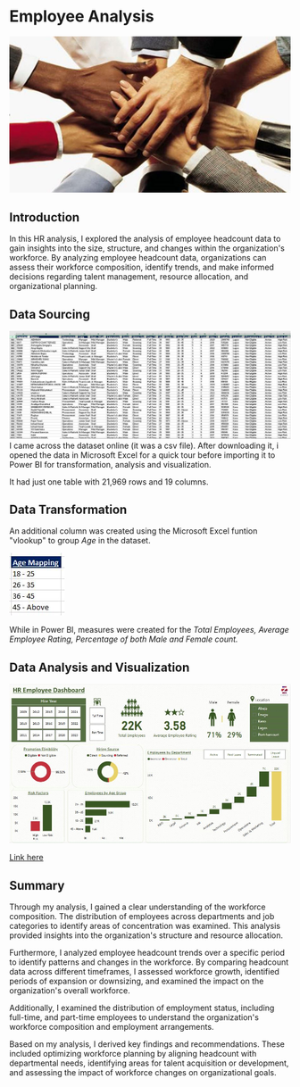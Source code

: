 # Employee Analysis
![](intro.JPG)

## Introduction
In this HR analysis, I explored the analysis of employee headcount data to gain insights into the size, structure, and changes within the organization's workforce. By analyzing employee headcount data, organizations can assess their workforce composition, identify trends, and make informed decisions regarding talent management, resource allocation, and organizational planning.

## Data Sourcing
![](dataset.JPG)
I came across the dataset online (it was a csv file). After downloading it, i opened the data in Microsoft Excel for a quick tour before importing it to Power BI for transformation, analysis and visualization.

It had just one table with 21,969 rows and 19 columns.

## Data Transformation
An additional column was created using the Microsoft Excel funtion "vlookup" to group _Age_ in the dataset.

![](age_mapping.JPG) 

While in Power BI, measures were created for the _Total Employees, Average Employee Rating, Percentage of both Male and Female count._ 

## Data Analysis and Visualization
![](dashboard.JPG)

[Link here](https://app.powerbi.com/groups/me/reports/cd482d7b-efc7-432c-8b00-885bd199867c/ReportSection606d919c289f6868d995?experience=power-bi&ownerId=72f988bf-86f1-41af-91ab-2d7cd011db47&referrer=embed.appsource)

## Summary
Through my analysis, I gained a clear understanding of the workforce composition. The distribution of employees across departments and job categories to identify areas of concentration was examined. This analysis provided insights into the organization's structure and resource allocation.

Furthermore, I analyzed employee headcount trends over a specific period to identify patterns and changes in the workforce. By comparing headcount data across different timeframes, I assessed workforce growth, identified periods of expansion or downsizing, and examined the impact on the organization's overall workforce.

Additionally, I examined the distribution of employment status, including full-time, and part-time employees to understand the organization's workforce composition and employment arrangements.

Based on my analysis, I derived key findings and recommendations. These included optimizing workforce planning by aligning headcount with departmental needs, identifying areas for talent acquisition or development, and assessing the impact of workforce changes on organizational goals.

